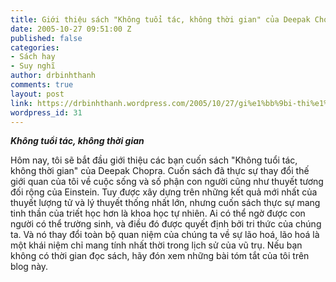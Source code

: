 ```yaml
---
title: Giới thiệu sách "Không tuổi tác, không thời gian" của Deepak Chopra
date: 2005-10-27 09:51:00 Z
published: false
categories:
- Sách hay
- Suy nghĩ
author: drbinhthanh
comments: true
layout: post
link: https://drbinhthanh.wordpress.com/2005/10/27/gi%e1%bb%9bi-thi%e1%bb%87u-sach-khong-tu%e1%bb%95i-tac-khong-th%e1%bb%9di-gian-c%e1%bb%a7a-deepak-chopra/
wordpress_id: 31
---
```


_**Không tuổi tác, không thời gian**_

Hôm nay, tôi sẽ bắt đầu giới thiệu các bạn cuốn sách "Không tuổi tác, không thời gian" của Deepak Chopra.
Cuốn sách đã thực sự thay đổi thế giới quan của tôi về cuộc sống và số phận con người cũng như thuyết tương đối rộng của Einstein.
Tuy được xây dựng trên những kết quả mới nhất của thuyết lượng tử và lý thuyết thống nhất lớn, nhưng cuốn sách thực sự mang tinh thần của triết học hơn là khoa học tự nhiên. Ai có thể ngờ được con người có thể trường sinh, và điều đó được quyết định bởi tri thức của chúng ta. Và nó thay đổi toàn bộ quan niệm của chúng ta về sự lão hoá, lão hoá là một khái niệm chỉ mang tính nhất thời trong lịch sử của vũ trụ.
Nếu bạn không có thời gian đọc sách, hãy đón xem những bài tóm tắt của tôi trên blog này.
